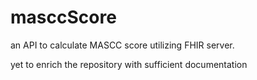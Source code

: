 # masccScore
an API to calculate MASCC score utilizing FHIR server.

yet to enrich the repository with sufficient documentation
